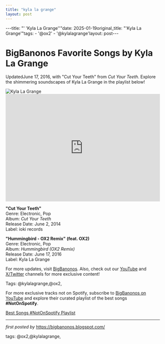 ```yaml
---
title: "kyla la grange"
layout: post
---
```

---title: "' 'Kyla La Grange''"date: 2025-01-19original_title: "'Kyla La Grange'"tags:  - '@ox2'  - '@kylalagrange'layout: post---<!-- Title of the Post --><h1 >BigBanonos Favorite Songs by Kyla La Grange</h1> <!-- Introductory Text --><p >UpdatedJune 17, 2016, with "Cut Your Teeth" from <em>Cut Your Teeth</em>. Explore the shimmering soundscapes of Kyla La Grange in the playlist below!</p> <!-- Featured Image --><div > <img src="https://i.scdn.co/image/ab67616d00001e026a6e3c111f9c38cf6095b2a1" alt="Kyla La Grange" /></div> <!-- Spotify Embed --><div > <iframe src="https://open.spotify.com/embed/playlist/3hpQ7BhOr4SujblGfbNIAg?utm_source=generator" width="100%" height="352" frameborder="0" allowfullscreen="" allow="autoplay; clipboard-write; encrypted-media; fullscreen; picture-in-picture" loading="lazy"></iframe></div> <!-- Song Information --><div > <p><strong>"Cut Your Teeth"</strong><br> Genre: Electronic, Pop<br> Album: <em>Cut Your Teeth</em><br> Release Date: June 2, 2014<br> Label: ioki records</p> <p><strong>"Hummingbird - OX2 Remix" (feat. OX2)</strong><br> Genre: Electronic, Pop<br> Album: <em>Hummingbird (OX2 Remix)</em><br> Release Date: June 17, 2016<br> Label: Kyla La Grange</p></div> <!-- Footer Links --><div > <p>For more updates, visit <a href="https://bigbanonos.blogspot.com/" target="_blank">BigBanonos</a>. Also, check out our <a href="https://www.youtube.com/@BigBanonos" target="_blank">YouTube</a> and <a href="https://x.com/bigbanonos" target="_blank">X/Twitter</a> channels for more exclusive content!</p></div> <!-- Tags --><p >Tags: @kylalagrange,@ox2,</p><!--Subscribe and Playlist Links--><div>    <p>For more exclusive tracks not on Spotify, subscribe to <a href="https://www.youtube.com/@BigBanonos" target="_blank">BigBanonos on YouTube</a> and explore their curated playlist of the best songs <strong>#NotOnSpotify</strong>.</p>    <p><a href="https://www.youtube.com/playlist?list=PLtuNtuTatqI0kFahUCbtbfenC_ET5O_tr" target="_blank">Best Songs #NotOnSpotify Playlist<br /></a></p></div><hr /><p><em>first posted by</em> <a href="https://bigbanonos.blogspot.com/" rel="noopener" target="_new">https://bigbanonos.blogspot.com/</a></p><p>tags: @ox2,@kylalagrange,</p>
